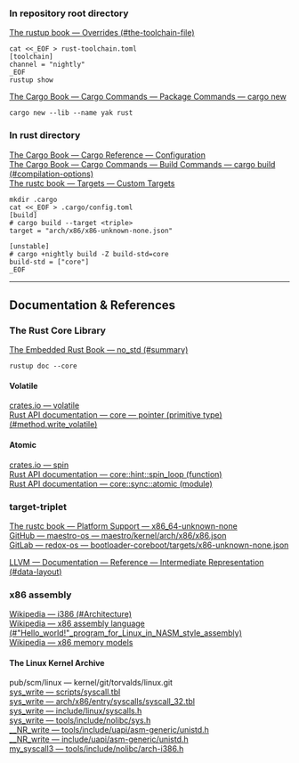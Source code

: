 
### In repository root directory
[The rustup book — Overrides (#the-toolchain-file)](https://rust-lang.github.io/rustup/overrides.html#the-toolchain-file)  
```
cat <<_EOF > rust-toolchain.toml
[toolchain]
channel = "nightly"
_EOF
rustup show
```

[The Cargo Book — Cargo Commands — Package Commands — cargo new](https://doc.rust-lang.org/cargo/commands/cargo-new.html)  
```
cargo new --lib --name yak rust
```

### In rust directory
[The Cargo Book — Cargo Reference — Configuration](https://doc.rust-lang.org/cargo/reference/config.html)  
[The Cargo Book — Cargo Commands — Build Commands — cargo build (#compilation-options)](https://doc.rust-lang.org/cargo/commands/cargo-build.html#compilation-options)  
[The rustc book — Targets — Custom Targets](https://doc.rust-lang.org/rustc/targets/custom.html)  
```
mkdir .cargo
cat <<_EOF > .cargo/config.toml
[build]
# cargo build --target <triple>
target = "arch/x86/x86-unknown-none.json"

[unstable]
# cargo +nightly build -Z build-std=core
build-std = ["core"]
_EOF
```

---

## Documentation & References

### The Rust Core Library
[The Embedded Rust Book — no\_std (#summary)](https://docs.rust-embedded.org/book/intro/no-std.html#summary)  
```
rustup doc --core
```

#### Volatile
[crates.io — volatile](https://crates.io/crates/volatile)  
[Rust API documentation — core — pointer (primitive type) (#method.write_volatile)](https://doc.rust-lang.org/stable/core/primitive.pointer.html#method.write_volatile)  

#### Atomic
[crates.io — spin](https://crates.io/crates/spin)  
[Rust API documentation — core::hint::spin_loop (function)](https://doc.rust-lang.org/stable/core/hint/fn.spin_loop.html)  
[Rust API documentation — core::sync::atomic (module)](https://doc.rust-lang.org/stable/core/sync/atomic/index.html)  

### target-triplet
[The rustc book — Platform Support — x86_64-unknown-none](https://doc.rust-lang.org/rustc/platform-support/x86_64-unknown-none.html)  
[GitHub — maestro-os — maestro/kernel/arch/x86/x86.json](https://github.com/maestro-os/maestro/blob/master/kernel/arch/x86/x86.json)  
[GitLab — redox-os — bootloader-coreboot/targets/x86-unknown-none.json](https://gitlab.redox-os.org/redox-os/bootloader-coreboot/-/blob/master/targets/x86-unknown-none.json)  

[LLVM — Documentation — Reference — Intermediate Representation (#data-layout)](https://llvm.org/docs/LangRef.html#data-layout)  

### x86 assembly
[Wikipedia — i386 (#Architecture)](https://en.wikipedia.org/wiki/I386#Architecture)  
[Wikipedia — x86 assembly language (#"Hello_world!"_program_for_Linux_in_NASM_style_assembly)](https://en.wikipedia.org/wiki/X86_assembly_language#"Hello_world!"_program_for_Linux_in_NASM_style_assembly)  
[Wikipedia — x86 memory models](https://en.wikipedia.org/wiki/X86_memory_models)  

#### The Linux Kernel Archive
pub/scm/linux — kernel/git/torvalds/linux.git  
[sys_write — scripts/syscall.tbl](https://web.git.kernel.org/pub/scm/linux/kernel/git/torvalds/linux.git/tree/scripts/syscall.tbl#n83)  
[sys_write — arch/x86/entry/syscalls/syscall_32.tbl](https://web.git.kernel.org/pub/scm/linux/kernel/git/torvalds/linux.git/tree/arch/x86/entry/syscalls/syscall_32.tbl)  
[sys_write — include/linux/syscalls.h](https://web.git.kernel.org/pub/scm/linux/kernel/git/torvalds/linux.git/tree/include/linux/syscalls.h#n476)  
[sys_write — tools/include/nolibc/sys.h](https://web.git.kernel.org/pub/scm/linux/kernel/git/torvalds/linux.git/tree/tools/include/nolibc/sys.h#n1246)  
[__NR_write — tools/include/uapi/asm-generic/unistd.h](https://web.git.kernel.org/pub/scm/linux/kernel/git/torvalds/linux.git/tree/tools/include/uapi/asm-generic/unistd.h#n174)  
[__NR_write — include/uapi/asm-generic/unistd.h](https://web.git.kernel.org/pub/scm/linux/kernel/git/torvalds/linux.git/tree/include/uapi/asm-generic/unistd.h#n174)  
[my_syscall3 — tools/include/nolibc/arch-i386.h](https://web.git.kernel.org/pub/scm/linux/kernel/git/torvalds/linux.git/tree/tools/include/nolibc/arch-i386.h#n78)  

